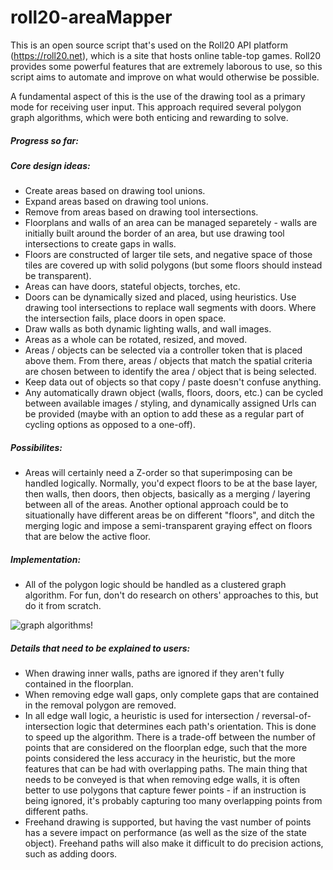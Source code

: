 # roll20-areaMapper

This is an open source script that's used on the Roll20 API platform (https://roll20.net), which is a site that hosts online table-top games. Roll20 provides some powerful features that are extremely laborous to use, so this script aims to automate and improve on what would otherwise be possible.

A fundamental aspect of this is the use of the drawing tool as a primary mode for receiving user input. This approach required several polygon graph algorithms, which were both enticing and rewarding to solve.

##### Progress so far:


##### Core design ideas:
- Create areas based on drawing tool unions.
- Expand areas based on drawing tool unions.
- Remove from areas based on drawing tool intersections.
- Floorplans and walls of an area can be managed separetely - walls are initially built around the border of an area, but use drawing tool intersections to create gaps in walls.
- Floors are constructed of larger tile sets, and negative space of those tiles are covered up with solid polygons (but some floors should instead be transparent).
- Areas can have doors, stateful objects, torches, etc.
- Doors can be dynamically sized and placed, using heuristics. Use drawing tool intersections to replace wall segments with doors. Where the intersection fails, place doors in open space.
- Draw walls as both dynamic lighting walls, and wall images.
- Areas as a whole can be rotated, resized, and moved.
- Areas / objects can be selected via a controller token that is placed above them. From there, areas / objects that match the spatial criteria are chosen between to identify the area / object that is being selected.
- Keep data out of objects so that copy / paste doesn't confuse anything.
- Any automatically drawn object (walls, floors, doors, etc.) can be cycled between available images / styling, and dynamically assigned Urls can be provided (maybe with an option to add these as a regular part of cycling options as opposed to a one-off).

##### Possibilites:
- Areas will certainly need a Z-order so that superimposing can be handled logically. Normally, you'd expect floors to be at the base layer, then walls, then doors, then objects, basically as a merging / layering between all of the areas. Another optional approach could be to situationally have different areas be on different "floors", and ditch the merging logic and impose a semi-transparent graying effect on floors that are below the active floor.

##### Implementation:
- All of the polygon logic should be handled as a clustered graph algorithm. For fun, don't do research on others' approaches to this, but do it from scratch.

![graph algorithms!](http://i.imgur.com/QUJJXA5.jpg)

##### Details that need to be explained to users:
- When drawing inner walls, paths are ignored if they aren't fully contained in the floorplan.
- When removing edge wall gaps, only complete gaps that are contained in the removal polygon are removed.
- In all edge wall logic, a heuristic is used for intersection / reversal-of-intersection logic that determines each path's orientation. This is done to speed up the algorithm. There is a trade-off between the number of points that are considered on the floorplan edge, such that the more points considered the less accuracy in the heuristic, but the more features that can be had with overlapping paths. The main thing that needs to be conveyed is that when removing edge walls, it is often better to use polygons that capture fewer points - if an instruction is being ignored, it's probably capturing too many overlapping points from different paths.
- Freehand drawing is supported, but having the vast number of points has a severe impact on performance (as well as the size of the state object). Freehand paths will also make it difficult to do precision actions, such as adding doors.
